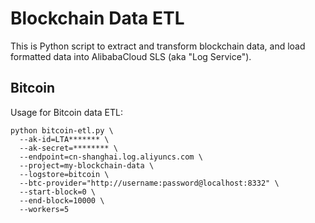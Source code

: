 # Blockchain Data ETL

This is Python script to extract and transform blockchain data, and load formatted data into AlibabaCloud SLS (aka "Log Service").


## Bitcoin
Usage for Bitcoin data ETL:
```
python bitcoin-etl.py \
  --ak-id=LTA******* \
  --ak-secret=******** \
  --endpoint=cn-shanghai.log.aliyuncs.com \
  --project=my-blockchain-data \
  --logstore=bitcoin \
  --btc-provider="http://username:password@localhost:8332" \
  --start-block=0 \
  --end-block=10000 \
  --workers=5
```
